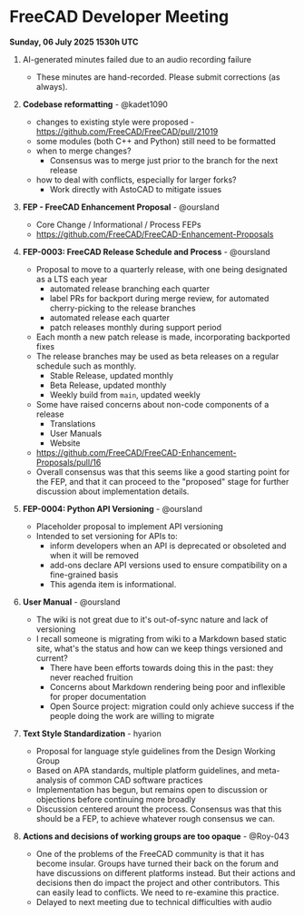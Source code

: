 # FreeCAD Developer Meeting

**Sunday, 06 July 2025 1530h UTC**

1. AI-generated minutes failed due to an audio recording failure
   - These minutes are hand-recorded. Please submit corrections (as always).
     
2. **Codebase reformatting** - @kadet1090
   - changes to existing style were proposed - https://github.com/FreeCAD/FreeCAD/pull/21019
   - some modules (both C++ and Python) still need to be formatted
   - when to merge changes?
       - Consensus was to merge just prior to the branch for the next release
   - how to deal with conflicts, especially for larger forks?
       - Work directly with AstoCAD to mitigate issues
  
3. **FEP - FreeCAD Enhancement Proposal** - @oursland
   - Core Change / Informational / Process FEPs
   - https://github.com/FreeCAD/FreeCAD-Enhancement-Proposals

4. **FEP-0003: FreeCAD Release Schedule and Process** - @oursland
   - Proposal to move to a quarterly release, with one being designated as a LTS each year
      - automated release branching each quarter
      - label PRs for backport during merge review, for automated cherry-picking to the release branches
      - automated release each quarter
      - patch releases monthly during support period
   - Each month a new patch release is made, incorporating backported fixes
   - The release branches may be used as beta releases on a regular schedule such as monthly.
      - Stable Release, updated monthly
      - Beta Release, updated monthly
      - Weekly build from `main`, updated weekly
   - Some have raised concerns about non-code components of a release
      - Translations
      - User Manuals
      - Website
   - https://github.com/FreeCAD/FreeCAD-Enhancement-Proposals/pull/16
   - Overall consensus was that this seems like a good starting point for the FEP, and that it can proceed to the "proposed" stage for further discussion about implementation details.

5. **FEP-0004: Python API Versioning** - @oursland
   - Placeholder proposal to implement API versioning
   - Intended to set versioning for APIs to:
      - inform developers when an API is deprecated or obsoleted and when it will be removed
      - add-ons declare API versions used to ensure compatibility on a fine-grained basis
      - This agenda item is informational.
    
6. **User Manual** - @oursland
   - The wiki is not great due to it's out-of-sync nature and lack of versioning
   - I recall someone is migrating from wiki to a Markdown based static site, what's the status and how can we keep things versioned and current?
       - There have been efforts towards doing this in the past: they never reached fruition
       - Concerns about Markdown rendering being poor and inflexible for proper documentation
       - Open Source project: migration could only achieve success if the people doing the work are willing to migrate

7. **Text Style Standardization** - hyarion
   - Proposal for language style guidelines from the Design Working Group
   - Based on APA standards, multiple platform guidelines, and meta-analysis of common CAD software practices
   - Implementation has begun, but remains open to discussion or objections before continuing more broadly
   - Discussion centered arount the process. Consensus was that this should be a FEP, to achieve whatever rough consensus we can.
  
8. **Actions and decisions of working groups are too opaque** - @Roy-043
   - One of the problems of the FreeCAD community is that it has become insular. Groups have turned their back on the forum and have discussions on different platforms instead. But their actions and decisions then do impact the project and other contributors. This can easily lead to conflicts. We need to re-examine this practice.
   - Delayed to next meeting due to technical difficulties with audio
